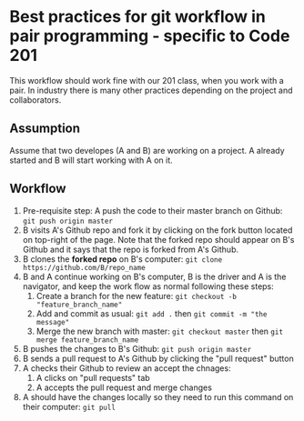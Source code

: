 # Best practices for git workflow in pair programming - specific to Code 201

This workflow should work fine with our 201 class, when you work with a pair. In industry there is many other practices depending on the project and collaborators.

## Assumption

Assume that two developes (A and B) are working on a project. A already started and B will start working with A on it.

## Workflow

1. Pre-requisite step: A push the code to their master branch on Github: `git push origin master`
2. B visits A's Github repo and fork it by clicking on the fork button located on top-right of the page. Note that the forked repo should appear on B's Github and it says that the repo is forked from A's Github.
3. B clones the **forked repo** on B's computer: `git clone https://github.com/B/repo_name`
4. B and A continue working on B's computer, B is the driver and A is the navigator, and keep the work flow as normal following these steps:
   1. Create a branch for the new feature: `git checkout -b "feature_branch_name"`
   2. Add and commit as usual: `git add .` then `git commit -m "the message"`
   3. Merge the new branch with master: `git checkout master` then `git merge feature_branch_name`
5. B pushes the changes to B's Github: `git push origin master`
6. B sends a pull request to A's Github by clicking the "pull request" button
7. A checks their Github to review an accept the chnages:
   1. A clicks on "pull requests" tab
   2. A accepts the pull request and merge changes
8. A should have the changes locally so they need to run this command on their computer: `git pull`
